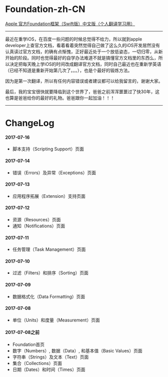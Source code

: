 # Foundation-zh-CN
[Apple 官方Foundation框架（Swift版）中文版（个人翻译学习用）](foundation.md)

---

最近在重学iOS，在百度一些问题的时候总觉得不给力，所以就到apple developer上查官方文档，看着看着突然觉得自己做了这么久的iOS开发居然没有认真读过官方文档，的确有点惭愧，正好最近处于一个放低姿态，一切归零，从新开始的阶段。同时也觉得最好的自学办法难道不就是搞懂官方文档里的东西么，所以决定把每天晚上学iOS的时间改成翻译官方文档，同时自己最近也在重新学英语（已经不知道是重新开始第几次了。。。），也是个最好的锻炼方法。

因为是第一次翻译，所以有任何内容错误或者建议都可以给我留言的，谢谢大家。

最后，我的宝宝很快就要降临到这个世界了，爸爸之前浑浑噩噩过了快30年，这也算是爸爸给你的最好的礼物。爸爸跟你一起加油！！！

---

# ChangeLog
#### 2017-07-16
- 脚本支持（Scripting Support）页面

#### 2017-07-14
- 错误（Errors）及异常（Exceptions）页面

#### 2017-07-13
- 应用程序拓展（Extension）支持页面

#### 2017-07-12
- 资源（Resources）页面
- 通知（Notifications）页面

#### 2017-07-11
- 任务管理（Task Management）页面

#### 2017-07-10
- 过滤（Filters）和排序（Sorting）页面

#### 2017-07-09
- 数据格式化（Data Formatting）页面

#### 2017-07-08
- 单位（Units）和度量（Measurement）页面

#### 2017-07-08之前
- Foundation首页
- 数字（Numbers）, 数据（Data）, 和基本值（Basic Values）页面
- 字符串（Strings）及文本（Text）页面
- 集合（Collections）页面
- 日期（Dates）和时间（Times）页面
